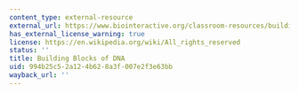 ```yaml
---
content_type: external-resource
external_url: https://www.biointeractive.org/classroom-resources/building-blocks-dna#:~:text=This%20animation%20describes%20the%20four,double%20helix%20structure%20of%20DNA.
has_external_license_warning: true
license: https://en.wikipedia.org/wiki/All_rights_reserved
status: ''
title: Building Blocks of DNA
uid: 994b25c5-2a12-4b62-8a3f-007e2f3e63bb
wayback_url: ''
---
```

